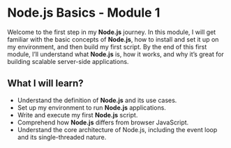 # Node.js Basics - Module 1

Welcome to the first step in my **Node.js** journey. In this module, I will get familiar with the basic concepts of **Node.js**, how to install and set it up on my environment, and then build my first script. By the end of this first module, I’ll understand what **Node.js** is, how it works, and why it’s great for building scalable server-side applications.

## What I will learn?

- Understand the definition of **Node.js** and its use cases.
- Set up my environment to run **Node.js** applications.
- Write and execute my first **Node.js** script.
- Comprehend how **Node.js** differs from browser JavaScript.
- Understand the core architecture of Node.js, including the event loop and its single-threaded nature.
